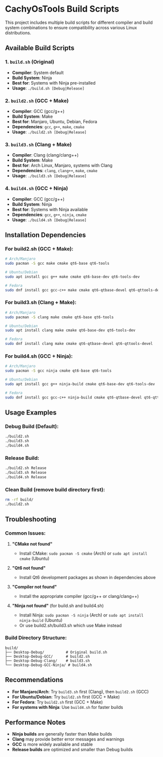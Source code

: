 # CachyOsTools Build Scripts

This project includes multiple build scripts for different compiler and build system combinations to ensure compatibility across various Linux distributions.

## Available Build Scripts

### 1. `build.sh` (Original)
- **Compiler**: System default
- **Build System**: Ninja
- **Best for**: Systems with Ninja pre-installed
- **Usage**: `./build.sh [Debug|Release]`

### 2. `build2.sh` (GCC + Make)
- **Compiler**: GCC (gcc/g++)
- **Build System**: Make
- **Best for**: Manjaro, Ubuntu, Debian, Fedora
- **Dependencies**: `gcc`, `g++`, `make`, `cmake`
- **Usage**: `./build2.sh [Debug|Release]`

### 3. `build3.sh` (Clang + Make)
- **Compiler**: Clang (clang/clang++)
- **Build System**: Make
- **Best for**: Arch Linux, Manjaro, systems with Clang
- **Dependencies**: `clang`, `clang++`, `make`, `cmake`
- **Usage**: `./build3.sh [Debug|Release]`

### 4. `build4.sh` (GCC + Ninja)
- **Compiler**: GCC (gcc/g++)
- **Build System**: Ninja
- **Best for**: Systems with Ninja available
- **Dependencies**: `gcc`, `g++`, `ninja`, `cmake`
- **Usage**: `./build4.sh [Debug|Release]`

## Installation Dependencies

### For build2.sh (GCC + Make):
```bash
# Arch/Manjaro
sudo pacman -S gcc make cmake qt6-base qt6-tools

# Ubuntu/Debian
sudo apt install gcc g++ make cmake qt6-base-dev qt6-tools-dev

# Fedora
sudo dnf install gcc gcc-c++ make cmake qt6-qtbase-devel qt6-qttools-devel
```

### For build3.sh (Clang + Make):
```bash
# Arch/Manjaro
sudo pacman -S clang make cmake qt6-base qt6-tools

# Ubuntu/Debian
sudo apt install clang make cmake qt6-base-dev qt6-tools-dev

# Fedora
sudo dnf install clang make cmake qt6-qtbase-devel qt6-qttools-devel
```

### For build4.sh (GCC + Ninja):
```bash
# Arch/Manjaro
sudo pacman -S gcc ninja cmake qt6-base qt6-tools

# Ubuntu/Debian
sudo apt install gcc g++ ninja-build cmake qt6-base-dev qt6-tools-dev

# Fedora
sudo dnf install gcc gcc-c++ ninja-build cmake qt6-qtbase-devel qt6-qttools-devel
```

## Usage Examples

### Debug Build (Default):
```bash
./build2.sh
./build3.sh
./build4.sh
```

### Release Build:
```bash
./build2.sh Release
./build3.sh Release
./build4.sh Release
```

### Clean Build (remove build directory first):
```bash
rm -rf build/
./build2.sh
```

## Troubleshooting

### Common Issues:

1. **"CMake not found"**
   - Install CMake: `sudo pacman -S cmake` (Arch) or `sudo apt install cmake` (Ubuntu)

2. **"Qt6 not found"**
   - Install Qt6 development packages as shown in dependencies above

3. **"Compiler not found"**
   - Install the appropriate compiler (gcc/g++ or clang/clang++)

4. **"Ninja not found"** (for build.sh and build4.sh)
   - Install Ninja: `sudo pacman -S ninja` (Arch) or `sudo apt install ninja-build` (Ubuntu)
   - Or use build2.sh/build3.sh which use Make instead

### Build Directory Structure:
```
build/
├── Desktop-Debug/          # Original build.sh
├── Desktop-Debug-GCC/      # build2.sh
├── Desktop-Debug-Clang/    # build3.sh
└── Desktop-Debug-GCC-Ninja/ # build4.sh
```

## Recommendations

- **For Manjaro/Arch**: Try `build3.sh` first (Clang), then `build2.sh` (GCC)
- **For Ubuntu/Debian**: Try `build2.sh` first (GCC + Make)
- **For Fedora**: Try `build2.sh` first (GCC + Make)
- **For systems with Ninja**: Use `build4.sh` for faster builds

## Performance Notes

- **Ninja builds** are generally faster than Make builds
- **Clang** may provide better error messages and warnings
- **GCC** is more widely available and stable
- **Release builds** are optimized and smaller than Debug builds 